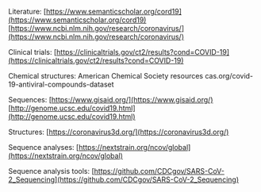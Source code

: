 


Literature:
[https://www.semanticscholar.org/cord19](https://www.semanticscholar.org/cord19)
[https://www.ncbi.nlm.nih.gov/research/coronavirus/](https://www.ncbi.nlm.nih.gov/research/coronavirus/)

Clinical trials:
[https://clinicaltrials.gov/ct2/results?cond=COVID-19](https://clinicaltrials.gov/ct2/results?cond=COVID-19)

Chemical structures:
American Chemical Society resources
cas.org/covid-19-antiviral-compounds-dataset


Sequences:
[https://www.gisaid.org/](https://www.gisaid.org/)
[http://genome.ucsc.edu/covid19.html](http://genome.ucsc.edu/covid19.html)

Structures:
[https://coronavirus3d.org/](https://coronavirus3d.org/)


Sequence analyses:
[https://nextstrain.org/ncov/global](https://nextstrain.org/ncov/global)

Sequence analysis tools:
[https://github.com/CDCgov/SARS-CoV-2_Sequencing](https://github.com/CDCgov/SARS-CoV-2_Sequencing)



<!--stackedit_data:
eyJoaXN0b3J5IjpbMjMwNjAyNTEyLC0xMTYzOTMzMTU2LC02OD
Q4OTk1MDcsNzMwOTk4MTE2XX0=
-->
